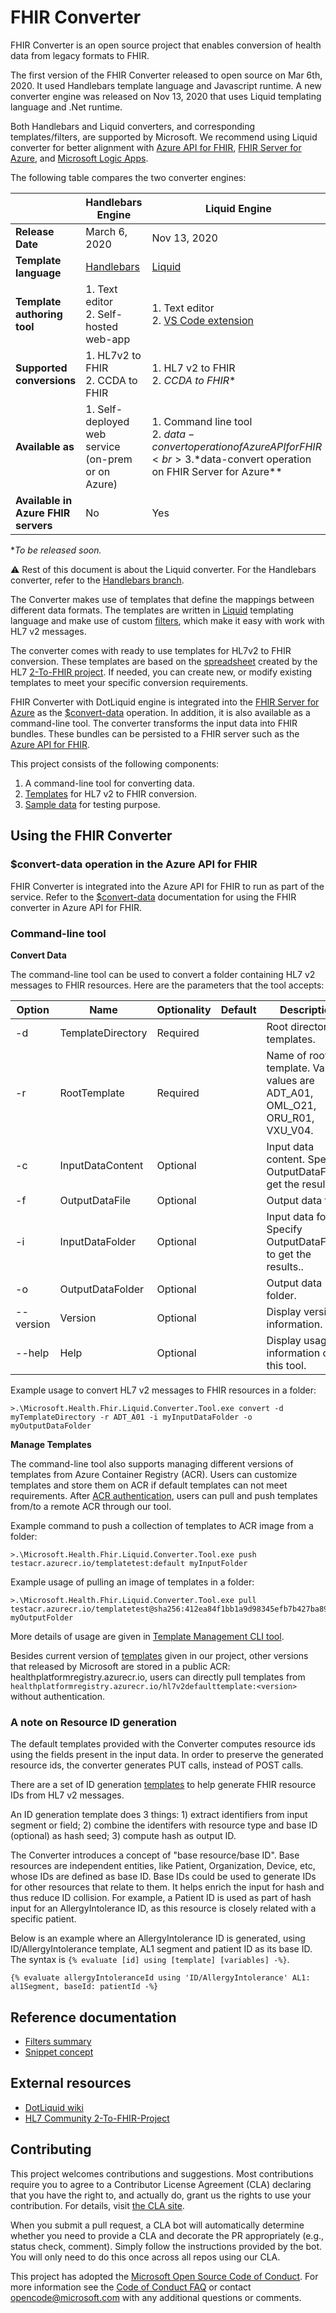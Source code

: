 # FHIR Converter

FHIR Converter is an open source project that enables conversion of health data from legacy formats to FHIR.

The first version of the FHIR Converter released to open source on Mar 6th, 2020. It used Handlebars template language and Javascript runtime. A new converter engine was released on Nov 13, 2020 that uses Liquid templating language and .Net runtime.

Both Handlebars and Liquid converters, and corresponding templates/filters, are supported by Microsoft. We recommend using Liquid converter for better alignment with [Azure API for FHIR](https://azure.microsoft.com/en-us/services/azure-api-for-fhir/), [FHIR Server for Azure](https://github.com/microsoft/fhir-server), and [Microsoft Logic Apps](https://azure.microsoft.com/en-us/services/logic-apps/).

The following table compares the two converter engines:

|  | Handlebars Engine | Liquid Engine | 
| ----- | ----- | ----- |
| **Release Date** | March 6, 2020 | Nov 13, 2020 |
| **Template language** | [Handlebars](https://handlebarsjs.com/) | [Liquid](https://shopify.github.io/liquid/) |
| **Template authoring tool** | 1. Text editor <br> 2. Self-hosted web-app | 1. Text editor <br> 2. [VS Code extension](https://marketplace.visualstudio.com/items?itemName=ms-azuretools.vscode-health-fhir-converter)|
| **Supported conversions** | 1. HL7v2 to FHIR <br> 2. CCDA to FHIR | 1. HL7 v2 to FHIR <br> 2. *CCDA to FHIR** |
| **Available as** | 1. Self-deployed web service <br> (on-prem or on Azure)| 1. Command line tool <br> 2. $data-convert operation of Azure API for FHIR <br> 3. *$data-convert operation on  FHIR Server for Azure**|
**Available in Azure FHIR servers** | No | Yes |

**To be released soon.*

⚠ Rest of this document is about the Liquid converter. For the Handlebars converter, refer to the [Handlebars branch](https://github.com/microsoft/FHIR-Converter/tree/handlebars).

The Converter makes use of templates that define the mappings between different data formats.
The templates are written in [Liquid](https://shopify.github.io/liquid/) templating language and make use of custom [filters](docs/FiltersSummary.md), which make it easy with work with HL7 v2 messages.

The converter comes with ready to use templates for HL7v2 to FHIR conversion. These templates are based on the [spreadsheet](https://docs.google.com/spreadsheets/d/1PaFYPSSq4oplTvw_4OgOn6h2Bs_CMvCAU9CqC4tPBgk/edit#gid=0) created by the HL7 [2-To-FHIR project](https://confluence.hl7.org/display/OO/2-To-FHIR+Project). If needed, you can create new, or modify existing templates to meet your specific conversion requirements.

FHIR Converter with DotLiquid engine is integrated into the [FHIR Server for Azure](https://github.com/microsoft/fhir-server) as the [$convert-data](https://github.com/microsoft/fhir-server/blob/personal/yufei/convert-data-doc/docs/ConvertDataOperation.md) operation. In addition, it is also available as a command-line tool. The converter transforms the input data into FHIR bundles. These bundles can be persisted to a FHIR server such as the [Azure API for FHIR](https://azure.microsoft.com/en-us/services/azure-api-for-fhir/).

This project consists of the following components:

1. A command-line tool for converting data.
2. [Templates](data/Templates) for HL7 v2 to FHIR conversion.
3. [Sample data](data/SampleData) for testing purpose.

## Using the FHIR Converter

### $convert-data operation in the Azure API for FHIR

FHIR Converter is integrated into the Azure API for FHIR to run as part of the service. Refer to the [$convert-data](https://github.com/microsoft/fhir-server/blob/personal/yufei/convert-data-doc/docs/ConvertDataOperation.md) documentation for using the FHIR converter in Azure API for FHIR.

### Command-line tool

**Convert Data**

The command-line tool can be used to convert a folder containing HL7 v2 messages to FHIR resources.
Here are the parameters that the tool accepts:

| Option | Name | Optionality | Default | Description |
| ----- | ----- | ----- |----- |----- |
| -d | TemplateDirectory | Required | | Root directory of templates. |
| -r | RootTemplate | Required | | Name of root template. Valid values are ADT_A01, OML_O21, ORU_R01, VXU_V04. |
| -c | InputDataContent | Optional| | Input data content. Specify OutputDataFile to get the results. |
| -f | OutputDataFile | Optional | | Output data file. |
| -i | InputDataFolder | Optional | | Input data folder. Specify OutputDataFolder to get the results.. |
| -o | OutputDataFolder | Optional | | Output data folder. |
| --version | Version | Optional | | Display version information. |
| --help | Help | Optional | | Display usage information of this tool. |

Example usage to convert HL7 v2 messages to FHIR resources in a folder:
```
>.\Microsoft.Health.Fhir.Liquid.Converter.Tool.exe convert -d myTemplateDirectory -r ADT_A01 -i myInputDataFolder -o myOutputDataFolder
```

**Manage Templates**

The command-line tool also supports managing different versions of templates from Azure Container Registry (ACR). Users can customize templates and store them on ACR if default templates can not meet requirements. After [ACR authentication](docs/TemplateManagementCLI.md), users can pull and push templates from/to a remote ACR through our tool.

Example command to push a collection of templates to ACR image from a folder:
```
>.\Microsoft.Health.Fhir.Liquid.Converter.Tool.exe push testacr.azurecr.io/templatetest:default myInputFolder
```
Example usage of pulling an image of templates in a folder:

```
>.\Microsoft.Health.Fhir.Liquid.Converter.Tool.exe pull testacr.azurecr.io/templatetest@sha256:412ea84f1bb1a9d98345efb7b427ba89616ec29ac332d543eff9a2161ca12a58 myOutputFolder

```
More details of usage are given in [Template Management CLI tool](docs/TemplateManagementCLI.md).

Besides current version of [templates](data/Templates) given in our project, other versions that released by Microsoft are stored in a public ACR: healthplatformregistry.azurecr.io, users can directly pull templates from ``` healthplatformregistry.azurecr.io/hl7v2defaulttemplate:<version> ``` without authentication. 

### A note on Resource ID generation 

The default templates provided with the Converter computes resource ids using the fields present in the input data. In order to preserve the generated resource ids, the converter generates PUT calls, instead of POST calls.

There are a set of ID generation [templates](data/Templates/Hl7v2/ID) to help generate FHIR resource IDs from HL7 v2 messages.

An ID generation template does 3 things: 1) extract identifiers from input segment or field; 2) combine the identifers with resource type and base ID (optional) as hash seed; 3) compute hash as output ID.

The Converter introduces a concept of "base resource/base ID". Base resources are independent entities, like Patient, Organization, Device, etc, whose IDs are defined as base ID. Base IDs could be used to generate IDs for other resources that relate to them. It helps enrich the input for hash and thus reduce ID collision.
For example, a Patient ID is used as part of hash input for an AllergyIntolerance ID, as this resource is closely related with a specific patient.

Below is an example where an AllergyIntolerance ID is generated, using ID/AllergyIntolerance template, AL1 segment and patient ID as its base ID.
The syntax is `{% evaluate [id] using [template] [variables] -%}`.
```
{% evaluate allergyIntoleranceId using 'ID/AllergyIntolerance' AL1: al1Segment, baseId: patientId -%}
```

## Reference documentation
- [Filters summary](docs/FiltersSummary.md)
- [Snippet concept](docs/SnippetConcept.md)

## External resources
- [DotLiquid wiki](https://github.com/dotliquid/dotliquid/wiki)
- [HL7 Community 2-To-FHIR-Project](https://confluence.hl7.org/display/OO/2-To-FHIR+Project)
 
## Contributing

This project welcomes contributions and suggestions.  Most contributions require you to agree to a
Contributor License Agreement (CLA) declaring that you have the right to, and actually do, grant us
the rights to use your contribution. For details, visit [the CLA site](https://cla.opensource.microsoft.com).

When you submit a pull request, a CLA bot will automatically determine whether you need to provide
a CLA and decorate the PR appropriately (e.g., status check, comment). Simply follow the instructions
provided by the bot. You will only need to do this once across all repos using our CLA.

This project has adopted the [Microsoft Open Source Code of Conduct](https://opensource.microsoft.com/codeofconduct/).
For more information see the [Code of Conduct FAQ](https://opensource.microsoft.com/codeofconduct/faq/) or
contact [opencode@microsoft.com](mailto:opencode@microsoft.com) with any additional questions or comments.
